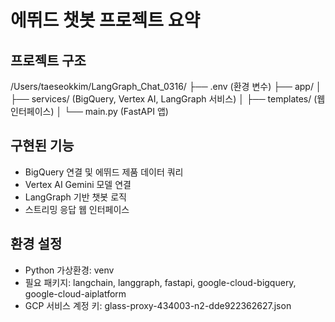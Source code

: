 # 에뛰드 챗봇 프로젝트 요약

## 프로젝트 구조
/Users/taeseokkim/LangGraph_Chat_0316/
├── .env (환경 변수)
├── app/
│   ├── services/ (BigQuery, Vertex AI, LangGraph 서비스)
│   ├── templates/ (웹 인터페이스)
│   └── main.py (FastAPI 앱)

## 구현된 기능
- BigQuery 연결 및 에뛰드 제품 데이터 쿼리
- Vertex AI Gemini 모델 연결
- LangGraph 기반 챗봇 로직
- 스트리밍 응답 웹 인터페이스

## 환경 설정
- Python 가상환경: venv
- 필요 패키지: langchain, langgraph, fastapi, google-cloud-bigquery, google-cloud-aiplatform
- GCP 서비스 계정 키: glass-proxy-434003-n2-dde922362627.json